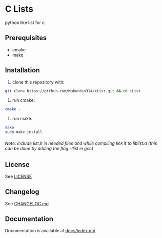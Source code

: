 # C Lists #

python like list for c.

## Prerequisites ##

* cmake
* make

## Installation ##

1. clone this repository with:
 ```sh
 git clone https://github.com/Mukundan314/cList.git && cd cList
 ```

1. run cmake:
 ```sh
 cmake .
 ```

1. run make:
 ```sh
 make
 sudo make install
 ```

###### Note: include list.h in needed files and while compiling link it to liblist.a (this can be done by adding the flag -llist in gcc) ######

## License ##

See [LICENSE](LICENSE)

## Changelog ##

See [CHANGELOG.md](CHANGELOG.md)

## Documentation ##

Documentation is available at [docs/index.md](docs/index.md)

